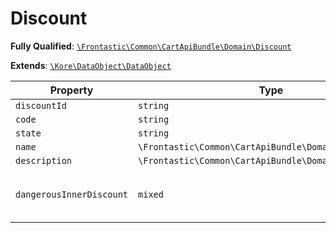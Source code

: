 #  Discount

**Fully Qualified**: [`\Frontastic\Common\CartApiBundle\Domain\Discount`](../../../../src/php/CartApiBundle/Domain/Discount.php)

**Extends**: [`\Kore\DataObject\DataObject`](https://github.com/kore/DataObject)

Property|Type|Default|Description
--------|----|-------|-----------
`discountId`|`string`||
`code`|`string`||
`state`|`string`||
`name`|`\Frontastic\Common\CartApiBundle\Domain\Translatable`||
`description`|`\Frontastic\Common\CartApiBundle\Domain\Translatable`||
`dangerousInnerDiscount`|`mixed`||Access original object from backend

